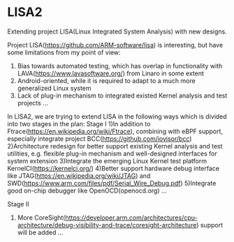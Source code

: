 # LISA2
Extending project LISA(Linux Integrated System Analysis) with new designs.

Project LISA(https://github.com/ARM-software/lisa) is interesting, but have some limitations from my point of view:
1) Bias towards automated testing, which has overlap in functionality with LAVA(https://www.lavasoftware.org/) 
   from Linaro in some extent
2) Android-oriented, while it is required to adapt to a much more generalized Linux system
3) Lack of plug-in mechanism to integrated existed Kernel analysis and test projects
...

In LISA2, we are trying to extend LISA in the following ways which is divided into two stages in the plan:
Stage I
1)In addition to Ftrace(https://en.wikipedia.org/wiki/Ftrace), combining with eBPF support, especially 
  integrate project BCC(https://github.com/iovisor/bcc)
2)Architecture redesign for better support existing Kernel analysis and test utilities,
  e.g. flexible plug-in mechanism and well-designed interfaces for system extension
3)Integrate the emerging Linux Kernel test platform KernelCI(https://kernelci.org/)
4)Better support hardware debug interface like JTAG(https://en.wikipedia.org/wiki/JTAG) 
  and SWD(https://www.arm.com/files/pdf/Serial_Wire_Debug.pdf)
5)Integrate good on-chip debugger like OpenOCD(openocd.org)
...

Stage II
1) More CoreSight(https://developer.arm.com/architectures/cpu-architecture/debug-visibility-and-trace/coresight-architecture) 
   support will be added
...
